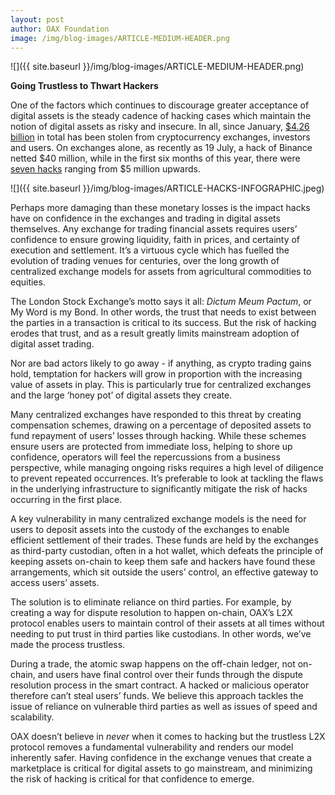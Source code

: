```yaml
---
layout: post
author: OAX Foundation
image: /img/blog-images/ARTICLE-MEDIUM-HEADER.png
---
```


![]({{ site.baseurl }}/img/blog-images/ARTICLE-MEDIUM-HEADER.png)

<b>Going Trustless to Thwart Hackers</b>

One of the factors which continues to discourage greater acceptance of digital assets is the steady cadence of hacking cases which maintain the notion of digital assets as risky and insecure.  In all, since January, <a href="https://www.businessinsider.com/the-biggest-cryptocurrency-scams-and-arrests-of-2019-so-far-2019-8?IR=T" target="_blank">$4.26 billion</a> in total has been stolen from cryptocurrency exchanges, investors and users. On exchanges alone, as recently as 19 July, a hack of Binance netted $40 million, while in the first six months of this year, there were <a href="https://cointelegraph.com/news/round-up-of-crypto-exchanges-hack-so-far-in-2019-how-can-it-be-stopped" target="_blank">seven hacks</a> ranging from $5 million upwards. 

![]({{ site.baseurl }}/img/blog-images/ARTICLE-HACKS-INFOGRAPHIC.jpeg)


Perhaps more damaging than these monetary losses is the impact hacks have on confidence in the exchanges and trading in digital assets themselves. Any exchange for trading financial assets requires users’ confidence to ensure growing liquidity, faith in prices, and certainty of execution and settlement.  It’s a virtuous cycle which has fuelled the evolution of trading venues for centuries, over the long growth of centralized exchange models for assets from agricultural commodities to equities. 

The London Stock Exchange’s motto says it all: <i>Dictum Meum Pactum</i>, or My Word is my Bond.  In other words, the trust that needs to exist between the parties in a transaction is critical to its success.  But the risk of hacking erodes that trust, and as a result greatly limits mainstream adoption of digital asset trading.  

Nor are bad actors likely to go away - if anything, as crypto trading gains hold, temptation for hackers will grow in proportion with the increasing value of assets in play.  This is particularly true for centralized exchanges and the large ‘honey pot’ of digital assets they create.

Many centralized exchanges have responded to this threat by creating compensation schemes, drawing on a percentage of deposited assets to fund repayment of users’ losses through hacking.  While these schemes ensure users are protected from immediate loss, helping to shore up confidence, operators will feel the repercussions from a business perspective, while managing ongoing risks requires a high level of diligence to prevent repeated occurrences.  It’s preferable to look at tackling the flaws in the underlying infrastructure to significantly mitigate the risk of hacks occurring in the first place.  

A key vulnerability in many centralized exchange models is the need for users to deposit assets into the custody of the exchanges to enable efficient settlement of their trades.  These funds are held by the exchanges as third-party custodian, often in a hot wallet, which defeats the principle of keeping assets on-chain to keep them safe and hackers have found these arrangements, which sit outside the users’ control, an effective gateway to access users’ assets.  

The solution is to eliminate reliance on third parties. For example, by creating a way for dispute resolution to happen on-chain, OAX’s L2X protocol enables users to maintain control of their assets at all times without needing to put trust in third parties like custodians. In other words, we’ve made the process trustless.  

During a trade, the atomic swap happens on the off-chain ledger, not on-chain, and users have final control over their funds through the dispute resolution process in the smart contract. A hacked or malicious operator therefore can’t steal users’ funds. We believe this approach tackles the issue of reliance on vulnerable third parties as well as issues of speed and scalability. 

OAX doesn’t believe in <i>never</i> when it comes to hacking but the trustless L2X protocol removes a fundamental vulnerability and renders our model inherently safer.  Having confidence in the exchange venues that create a marketplace is critical for digital assets to go mainstream, and minimizing the risk of hacking is critical for that confidence to emerge.



 
